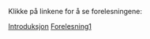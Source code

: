 Klikke på linkene for å se forelesningene:

[Introduksjon](https://raw.githack.com/mikaem/MEK1100/master/html/introduksjon.html)
[Forelesning1](https://raw.githack.com/mikaem/MEK1100/master/html/forelesning1.html)
